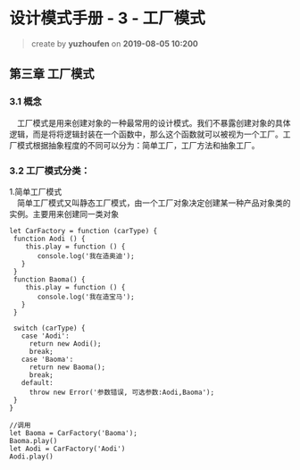 设计模式手册 - 3 - 工厂模式
==
> create by **yuzhoufen** on **2019-08-05 10:200**
## 第三章 工厂模式
### 3.1 概念
&emsp;工厂模式是用来创建对象的一种最常用的设计模式。我们不暴露创建对象的具体逻辑，而是将将逻辑封装在一个函数中，那么这个函数就可以被视为一个工厂。工厂模式根据抽象程度的不同可以分为：简单工厂，工厂方法和抽象工厂。
### 3.2 工厂模式分类：
 1.简单工厂模式  
 &emsp;简单工厂模式又叫静态工厂模式，由一个工厂对象决定创建某一种产品对象类的实例。主要用来创建同一类对象
 ```
 let CarFactory = function (carType) {
  function Aodi () {
     this.play = function () {
        console.log('我在造奥迪');
    }
  }
  function Baoma() {
     this.play = function () {
        console.log('我在造宝马');
    }
  }
 
  switch (carType) {
    case 'Aodi':
      return new Aodi();
      break;
    case 'Baoma':
      return new Baoma();
      break;   
    default:
      throw new Error('参数错误, 可选参数:Aodi,Baoma');
  }
}

//调用
let Baoma = CarFactory('Baoma');
Baoma.play()
let Aodi = CarFactory('Aodi') 
Aodi.play()
 ```